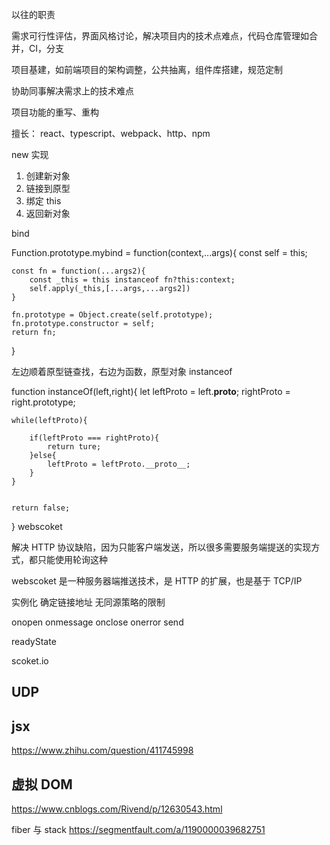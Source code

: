 以往的职责

需求可行性评估，界面风格讨论，解决项目内的技术点难点，代码仓库管理如合并，CI，分支

项目基建，如前端项目的架构调整，公共抽离，组件库搭建，规范定制

协助同事解决需求上的技术难点

项目功能的重写、重构

擅长：
react、typescript、webpack、http、npm

new 实现

1. 创建新对象
2. 链接到原型
3. 绑定 this
4. 返回新对象

bind

Function.prototype.mybind = function(context,...args){
const self = this;

    const fn = function(...args2){
        const _this = this instanceof fn?this:context;
        self.apply(_this,[...args,...args2])
    }

    fn.prototype = Object.create(self.prototype);
    fn.prototype.constructor = self;
    return fn;

}

左边顺着原型链查找，右边为函数，原型对象
instanceof

function instanceOf(left,right){
let leftProto = left.**proto**;
rightProto = right.prototype;

    while(leftProto){

        if(leftProto === rightProto){
            return ture;
        }else{
            leftProto = leftProto.__proto__;
        }
    }


    return false;

}
webscoket

解决 HTTP 协议缺陷，因为只能客户端发送，所以很多需要服务端提送的实现方式，都只能使用轮询这种

webscoket 是一种服务器端推送技术，是 HTTP 的扩展，也是基于 TCP/IP

实例化 确定链接地址 无同源策略的限制

onopen
onmessage
onclose
onerror
send

readyState

scoket.io

## UDP

## jsx

https://www.zhihu.com/question/411745998

## 虚拟 DOM

https://www.cnblogs.com/Rivend/p/12630543.html

fiber 与 stack
https://segmentfault.com/a/1190000039682751

